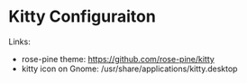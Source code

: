 # Kitty Configuraiton

Links:
* rose-pine theme: https://github.com/rose-pine/kitty
* kitty icon on Gnome: /usr/share/applications/kitty.desktop

